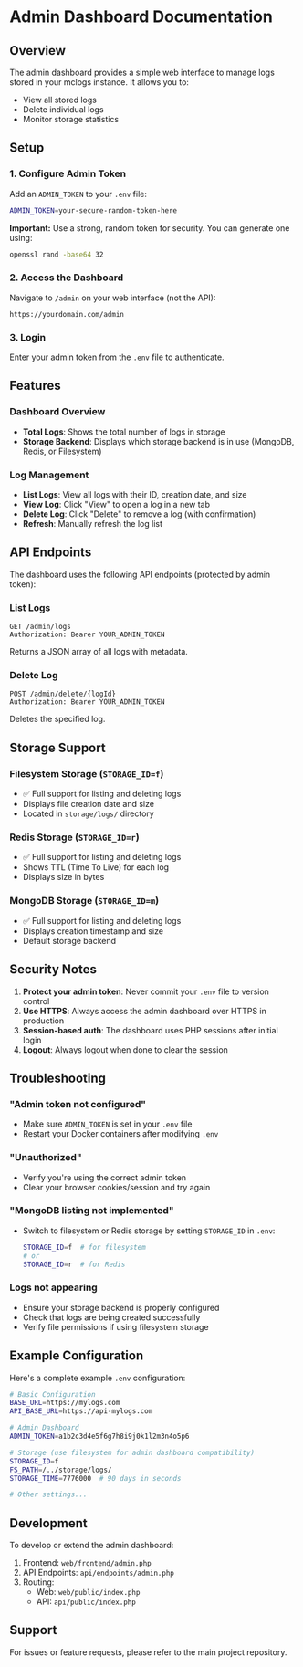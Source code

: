 # Admin Dashboard Documentation

## Overview

The admin dashboard provides a simple web interface to manage logs stored in your mclogs instance. It allows you to:
- View all stored logs
- Delete individual logs
- Monitor storage statistics

## Setup

### 1. Configure Admin Token

Add an `ADMIN_TOKEN` to your `.env` file:

```bash
ADMIN_TOKEN=your-secure-random-token-here
```

**Important:** Use a strong, random token for security. You can generate one using:

```bash
openssl rand -base64 32
```

### 2. Access the Dashboard

Navigate to `/admin` on your web interface (not the API):

```
https://yourdomain.com/admin
```

### 3. Login

Enter your admin token from the `.env` file to authenticate.

## Features

### Dashboard Overview
- **Total Logs**: Shows the total number of logs in storage
- **Storage Backend**: Displays which storage backend is in use (MongoDB, Redis, or Filesystem)

### Log Management
- **List Logs**: View all logs with their ID, creation date, and size
- **View Log**: Click "View" to open a log in a new tab
- **Delete Log**: Click "Delete" to remove a log (with confirmation)
- **Refresh**: Manually refresh the log list

## API Endpoints

The dashboard uses the following API endpoints (protected by admin token):

### List Logs
```
GET /admin/logs
Authorization: Bearer YOUR_ADMIN_TOKEN
```

Returns a JSON array of all logs with metadata.

### Delete Log
```
POST /admin/delete/{logId}
Authorization: Bearer YOUR_ADMIN_TOKEN
```

Deletes the specified log.

## Storage Support

### Filesystem Storage (`STORAGE_ID=f`)
- ✅ Full support for listing and deleting logs
- Displays file creation date and size
- Located in `storage/logs/` directory

### Redis Storage (`STORAGE_ID=r`)
- ✅ Full support for listing and deleting logs
- Shows TTL (Time To Live) for each log
- Displays size in bytes

### MongoDB Storage (`STORAGE_ID=m`)
- ✅ Full support for listing and deleting logs
- Displays creation timestamp and size
- Default storage backend

## Security Notes

1. **Protect your admin token**: Never commit your `.env` file to version control
2. **Use HTTPS**: Always access the admin dashboard over HTTPS in production
3. **Session-based auth**: The dashboard uses PHP sessions after initial login
4. **Logout**: Always logout when done to clear the session

## Troubleshooting

### "Admin token not configured"
- Make sure `ADMIN_TOKEN` is set in your `.env` file
- Restart your Docker containers after modifying `.env`

### "Unauthorized"
- Verify you're using the correct admin token
- Clear your browser cookies/session and try again

### "MongoDB listing not implemented"
- Switch to filesystem or Redis storage by setting `STORAGE_ID` in `.env`:
  ```bash
  STORAGE_ID=f  # for filesystem
  # or
  STORAGE_ID=r  # for Redis
  ```

### Logs not appearing
- Ensure your storage backend is properly configured
- Check that logs are being created successfully
- Verify file permissions if using filesystem storage

## Example Configuration

Here's a complete example `.env` configuration:

```bash
# Basic Configuration
BASE_URL=https://mylogs.com
API_BASE_URL=https://api-mylogs.com

# Admin Dashboard
ADMIN_TOKEN=a1b2c3d4e5f6g7h8i9j0k1l2m3n4o5p6

# Storage (use filesystem for admin dashboard compatibility)
STORAGE_ID=f
FS_PATH=/../storage/logs/
STORAGE_TIME=7776000  # 90 days in seconds

# Other settings...
```

## Development

To develop or extend the admin dashboard:

1. Frontend: `web/frontend/admin.php`
2. API Endpoints: `api/endpoints/admin.php`
3. Routing: 
   - Web: `web/public/index.php`
   - API: `api/public/index.php`

## Support

For issues or feature requests, please refer to the main project repository.
